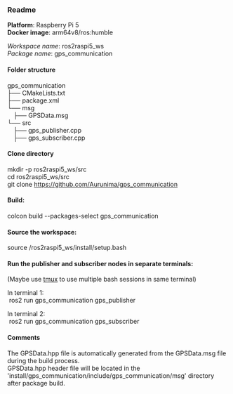 ### Readme

**Platform**: Raspberry Pi 5 \
**Docker image**: arm64v8/ros:humble

_Workspace name_: ros2raspi5_ws \
_Package name_: gps_communication

#### Folder structure
gps_communication \
├── CMakeLists.txt \
├── package.xml \
└── msg \
&emsp;├── GPSData.msg \
└── src \
&emsp;├── gps_publisher.cpp \
&emsp;├── gps_subscriber.cpp

#### Clone directory
mkdir -p ros2raspi5_ws/src \
cd ros2raspi5_ws/src \
git clone https://github.com/Aurunima/gps_communication

#### Build:
colcon build --packages-select gps_communication

#### Source the workspace:
source /ros2raspi5_ws/install/setup.bash

#### Run the publisher and subscriber nodes in separate terminals:
(Maybe use [tmux](https://www.redhat.com/sysadmin/introduction-tmux-linux) to use multiple bash sessions in same terminal)

In terminal 1: \
&nbsp;ros2 run gps_communication gps_publisher

In terminal 2: \
&nbsp;ros2 run gps_communication gps_subscriber

#### Comments

The GPSData.hpp file is automatically generated from the GPSData.msg file during the build process. \
GPSData.hpp header file will be located in the 'install/gps_communication/include/gps_communication/msg' directory after package build.
